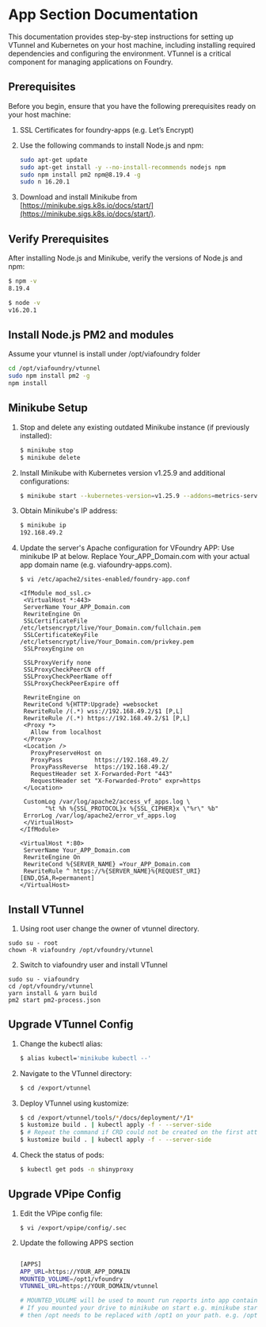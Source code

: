 # App Section Documentation

This documentation provides step-by-step instructions for setting up VTunnel and Kubernetes on your host machine, including installing required dependencies and configuring the environment. VTunnel is a critical component for managing applications on Foundry. 


## Prerequisites

Before you begin, ensure that you have the following prerequisites ready on your host machine:

1. SSL Certificates for foundry-apps (e.g. Let’s Encrypt)

2. Use the following commands to install Node.js and npm:
     ```bash
     sudo apt-get update
     sudo apt-get install -y --no-install-recommends nodejs npm
     sudo npm install pm2 npm@8.19.4 -g
     sudo n 16.20.1
     ```
3. Download and install Minikube from [https://minikube.sigs.k8s.io/docs/start/](https://minikube.sigs.k8s.io/docs/start/).

## Verify Prerequisites
After installing Node.js and Minikube, verify the versions of Node.js and npm:
```bash
$ npm -v
8.19.4

$ node -v
v16.20.1
```

## Install Node.js PM2 and modules
Assume your vtunnel is install under /opt/viafoundry folder
```bash
cd /opt/viafoundry/vtunnel
sudo npm install pm2 -g
npm install 
```

## Minikube Setup
1. Stop and delete any existing outdated Minikube instance (if previously installed):
   ```bash
   $ minikube stop
   $ minikube delete
   ```
2. Install Minikube with Kubernetes version v1.25.9 and additional configurations:
   ```bash
   $ minikube start --kubernetes-version=v1.25.9 --addons=metrics-server,ingress --container-runtime=docker --cpus=32 --memory=128g --mount --mount-string="/opt:/opt1"
   ```
3. Obtain Minikube's IP address:
   ```bash
   $ minikube ip
   192.168.49.2
   ```

4. Update the server's Apache configuration for VFoundry APP:
   Use minikube IP at below.
   Replace Your_APP_Domain.com with your actual app domain name (e.g. viafoundry-apps.com). 
   ```
   $ vi /etc/apache2/sites-enabled/foundry-app.conf
   
   <IfModule mod_ssl.c>
    <VirtualHost *:443>
    ServerName Your_APP_Domain.com
    RewriteEngine On
    SSLCertificateFile /etc/letsencrypt/live/Your_Domain.com/fullchain.pem
    SSLCertificateKeyFile /etc/letsencrypt/live/Your_Domain.com/privkey.pem
    SSLProxyEngine on

    SSLProxyVerify none
    SSLProxyCheckPeerCN off
    SSLProxyCheckPeerName off
    SSLProxyCheckPeerExpire off

    RewriteEngine on
    RewriteCond %{HTTP:Upgrade} =websocket
    RewriteRule /(.*) wss://192.168.49.2/$1 [P,L]
    RewriteRule /(.*) https://192.168.49.2/$1 [P,L]
    <Proxy *>
      Allow from localhost
    </Proxy>
    <Location />
      ProxyPreserveHost on
      ProxyPass         https://192.168.49.2/
      ProxyPassReverse  https://192.168.49.2/
      RequestHeader set X-Forwarded-Port "443"
      RequestHeader set "X-Forwarded-Proto" expr=https
    </Location>

    CustomLog /var/log/apache2/access_vf_apps.log \
          "%t %h %{SSL_PROTOCOL}x %{SSL_CIPHER}x \"%r\" %b"
    ErrorLog /var/log/apache2/error_vf_apps.log
    </VirtualHost>
   </IfModule>

   <VirtualHost *:80>
    ServerName Your_APP_Domain.com
    RewriteEngine On
    RewriteCond %{SERVER_NAME} =Your_APP_Domain.com
    RewriteRule ^ https://%{SERVER_NAME}%{REQUEST_URI} [END,QSA,R=permanent]
   </VirtualHost>

   ```

## Install VTunnel

1. Using root user change the owner of vtunnel directory.
```
sudo su - root
chown -R viafoundry /opt/vfoundry/vtunnel
```

2. Switch to viafoundry user and install VTunnel
```
sudo su - viafoundry
cd /opt/vfoundry/vtunnel
yarn install & yarn build
pm2 start pm2-process.json
```

## Upgrade VTunnel Config
1. Change the kubectl alias:
   ```bash
   $ alias kubectl='minikube kubectl --'
   ```
2. Navigate to the VTunnel directory:
   ```bash
   $ cd /export/vtunnel
   ```
3. Deploy VTunnel using kustomize:
   ```bash
   $ cd /export/vtunnel/tools/*/docs/deployment/*/1*
   $ kustomize build . | kubectl apply -f - --server-side
   $ # Repeat the command if CRD could not be created on the first attempt
   $ kustomize build . | kubectl apply -f - --server-side
   ```

6. Check the status of pods:
   ```bash
   $ kubectl get pods -n shinyproxy
   ```

## Upgrade VPipe Config
1. Edit the VPipe config file:
   ```
   $ vi /export/vpipe/config/.sec
   ```
2. Update the following APPS section
   ```bash

   [APPS]
   APP_URL=https://YOUR_APP_DOMAIN
   MOUNTED_VOLUME=/opt1/vfoundry
   VTUNNEL_URL=https://YOUR_DOMAIN/vtunnel

   # MOUNTED_VOLUME will be used to mount run reports into app containers. It should be the location of the export directory outside of the container. e.g. /opt1/vfoundry. 
   # If you mounted your drive to minikube on start e.g. minikube start --mount-string="/opt:/opt1"
   # then /opt needs to be replaced with /opt1 on your path. e.g. /opt1/vfoundry. 
   ```

